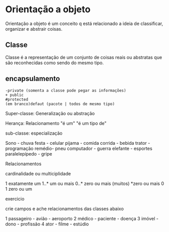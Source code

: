 # Orientação a objeto
Orientação a objeto é um conceito q está relacionado a ideia de classificar, organizar e abstrair coisas.


## Classe

Classe é a representação de um conjunto de coisas reais ou abstratas que são reconhecidas como sendo do mesmo tipo.

## encapsulamento
```
-private (somenta a classe pode pegar as informações)
+ public 
#protected
(em branco)defaut (pacote | todos de mesmo tipo)
```

Super-classe: Generalização ou abstração

Herança: Relacionamento "é um" "é um tipo de"

sub-classe: especialização

Sono - chuva
festa - celular
pijama - comida
corrida - bebida
trator - programação
remédio- pneu
computador - guerra
elefante - esportes
paralelepípedo - gripe


 Relacionamentos 

cardinalidade ou multiciplidade

 1 exatamente um
 1..* um ou mais
 0..* zero ou mais (muitos)
 *zero ou mais
 0 1 zero ou um

 exercicio

 crie campos e ache relacionamentos das classes abaixo

1 passageiro - avião - aeroporto
2 médico - paciente - doença 
3 imóvel - dono - profissão
4 ator - filme - estúdio